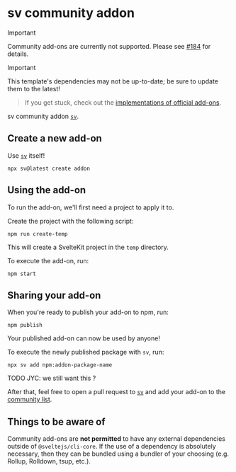 # sv community addon

> [!IMPORTANT]
> Community add-ons are currently not supported. Please see [#184](https://github.com/sveltejs/cli/issues/184) for details.

> [!IMPORTANT]
> This template's dependencies may not be up-to-date; be sure to update them to the latest!

> If you get stuck, check out the [implementations of official add-ons](https://github.com/sveltejs/cli/tree/main/packages/addons).

sv community addon [`sv`](https://github.com/sveltejs/cli).

## Create a new add-on

Use [`sv`](https://github.com/sveltejs/cli) itself!

```shell
npx sv@latest create addon
```

## Using the add-on

To run the add-on, we'll first need a project to apply it to.

Create the project with the following script:

```shell
npm run create-temp
```

This will create a SvelteKit project in the `temp` directory.

To execute the add-on, run:

```shell
npm start
```

## Sharing your add-on

When you're ready to publish your add-on to npm, run:

```shell
npm publish
```

Your published add-on can now be used by anyone!

To execute the newly published package with `sv`, run:

```shell
npx sv add npm:addon-package-name
```

TODO JYC: we still want this ?

After that, feel free to open a pull request to [`sv`](https://github.com/sveltejs/cli) and add your add-on to the [community list](/community-addons/).

## Things to be aware of

Community add-ons are **not permitted** to have any external dependencies outside of `@sveltejs/cli-core`. If the use of a dependency is absolutely necessary, then they can be bundled using a bundler of your choosing (e.g. Rollup, Rolldown, tsup, etc.).
